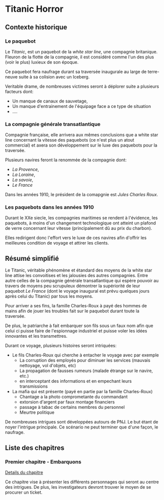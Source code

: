# Titanic Horror

## Contexte historique

### Le paquebot

Le _Titanic_, est un paquebot de la _white star line_, une compagnie britanique. Fleuron de la flotte de la compagnie, il est considéré comme
l'un des plus (voir le plus) luxieux de son époque.

Ce paquebot fera naufrage durant sa traversée inaugurale
au large de terre-neuve suite à sa colision avec un Iceberg.

Veritable drame, de nombreuses victimes seront à déplorer suite a plusieurs facteurs dont:
- Un manque de canaux de sauvetage,
- Un manque d'entrainement de l'équipage face a ce type de situation
- ....

### La compagnie générale transatlantique

Compagnie française, elle arrivera aux mêmes conclusions que a white star line concernant la vitesse des paquebots (ce n'est plus un atout commercial)
et axera son développement sur le luxe des paquebots pour la traversée.

Plusieurs navires feront la renommée de la compagnie dont:
- _La Provence_,
- _La Loraine_,
- _La savoie_,
- _Le France_

Dans les années 1910, le président de la comapgnie est _Jules Charles Roux_.

### Les paquebots dans les années 1910

Durant le XXe siecle, les compagnies maritimes se rendent à l'évidence, les paquebots, à moins d'un changement technologique ont atteint un plafond de verre
concernant leur vitesse (principalement dû au prix du charbon).

Elles redirigent donc l'effort vers le luxe de ces navires afin d'offrir les meilleures condition de voyage et attirer les clients.

## Résumé simplifié

Le Titanic, véritable phénomène et étandard des moyens de la white star line attise les convoitises et les jalousies des autres compagnies.
Entre autre celles de la compagnie générale transatlantique qui espère pouvoir au travers de moyens peu scrupuleux démontrer la supériorité de leur
paquebot _Le France_ (dont le voyage inaugural est prévu quelques jours après celui du Titanic) par tous les moyens.

Pour arriver a ses fins, la famille Charles-Roux à payé des hommes de mains afin de jouer les troubles fait sur le paquebot durant toute la traversée.

De plus, le patriarche à fait embarquer son fils sous un faux nom afin que celui ci puisse faire de l'espionnage industriel et puisse voler les idées innovantes
et les transmettres.

Durant ce voyage, plusieurs histoires seront intriquées:
- Le fils Charles-Roux qui cherche à entacher le voyage avec par exemple
    - La corruption des employés pour diminuer les services (mauvais nettoyage, vol d'objets, etc)
    - La propagation de fausses rumeurs (malade étrange sur le navire, etc.)
    - en interceptant des informations et en empechant leurs transmissions
- La mafia qui est présente (payé en partie par la famille Charles-Roux)
    - Chantage a la photo comprometante du commandant
    - extorsion d'argent par faux montage financiers
    - passage à tabac de certains membres du personnel
    - Meurtre politique

De nombreuses intrigues sont développées autours de PNJ. Le but étant de noyer l'intrigue principale. Ce scénario ne peut terminer que d'une façon, le naufrage.

## Liste des chapitres

### Premier chapitre - Embarquons
[Details du chapitre](first_chapter.md)

Ce chapitre vise à présenter les différents personnages qui seront au centre des intrigues. De plus, les investigateurs devront trouver le moyen de se procurer
un ticket.